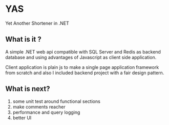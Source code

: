 # YAS
Yet Another Shortener in .NET

## What is it ?
A simple .NET web api compatible with SQL Server and Redis as backend database and using advantages of Javascript as client side application.

Client application is plain js to make a single page application framework from scratch and also I included backend project with a fair design pattern.

## What is next?
1. some unit test around functional sections
2. make comments reacher
3. performance and query logging
4. better UI
